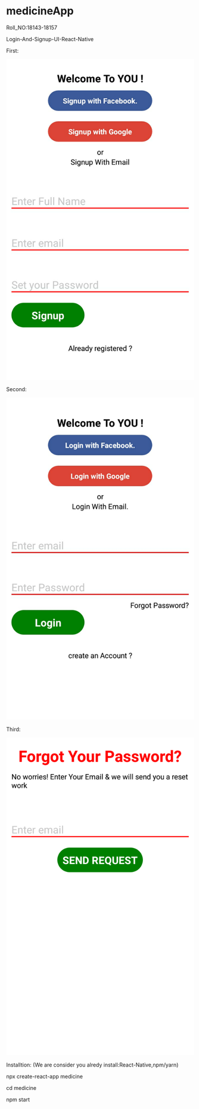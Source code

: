 # medicineApp
Roll_NO:18143-18157

Login-And-Signup-UI-React-Native

First:

![](screenshot/s1.png)

Second:

![](screenshot/s2.png)

Third:

![](screenshot/s3.png)

Installtion:
(We are consider you alredy install:React-Native,npm/yarn)

npx create-react-app medicine

cd medicine

npm start
